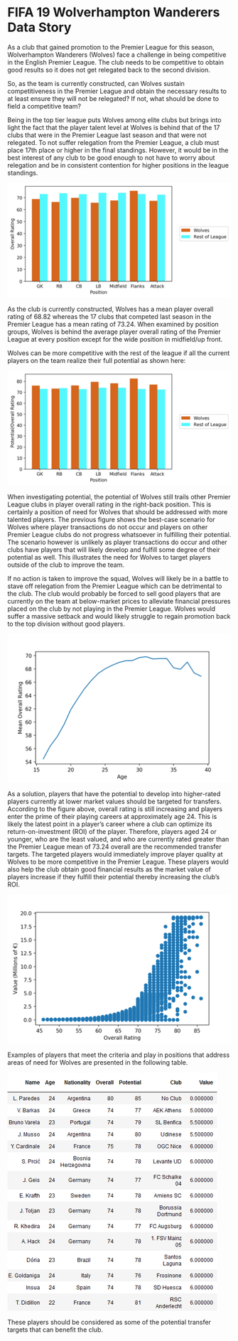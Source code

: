 # FIFA 19 Wolverhampton Wanderers Data Story

As a club that gained promotion to the Premier League for this season, Wolverhampton Wanderers (Wolves) face a challenge in being competitive in the English Premier League. The club needs to be competitive to obtain good results so it does not get relegated back to the second division.

So, as the team is currently constructed, can Wolves sustain competitiveness in the Premier League and obtain the necessary results to at least ensure they will not be relegated? If not, what should be done to field a competitive team?

Being in the top tier league puts Wolves among elite clubs but brings into light the fact that the player talent level at Wolves is behind that of the 17 clubs that were in the Premier League last season and that were not relegated. To not suffer relegation from the Premier League, a club must place 17th place or higher in the final standings. However, it would be in the best interest of any club to be good enough to not have to worry about relegation and be in consistent contention for higher positions in the league standings.

![mean overall by position chart](Blog_Figures/overall.png)

As the club is currently constructed, Wolves has a mean player overall rating of 68.82 whereas the 17 clubs that competed last season in the Premier League has a mean rating of 73.24. When examined by position groups, Wolves is behind the average player overall rating of the Premier League at every position except for the wide position in midfield/up front.

Wolves can be more competitive with the rest of the league if all the current players on the team realize their full potential as shown here:

![Wolves potential by position chart](Blog_Figures/potential.png)

When investigating potential, the potential of Wolves still trails other Premier League clubs in player overall rating in the right-back position. This is certainly a position of need for Wolves that should be addressed with more talented players. The previous figure shows the best-case scenario for Wolves where player transactions do not occur and players on other Premier League clubs do not progress whatsoever in fulfilling their potential. The scenario however is unlikely as player transactions do occur and other clubs have players that will likely develop and fulfill some degree of their potential as well. This illustrates the need for Wolves to target players outside of the club to improve the team.

If no action is taken to improve the squad, Wolves will likely be in a battle to stave off relegation from the Premier League which can be detrimental to the club. The club would probably be forced to sell good players that are currently on the team at below-market prices to alleviate financial pressures placed on the club by not playing in the Premier League. Wolves would suffer a massive setback and would likely struggle to regain promotion back to the top division without good players.

![overall over time plot](Blog_Figures/overall_vs_age.png)

As a solution, players that have the potential to develop into higher-rated players currently at lower market values should be targeted for transfers. According to the figure above, overall rating is still increasing and players enter the prime of their playing careers at approximately age 24. This is likely the latest point in a player’s career where a club can optimize its return-on-investment (ROI) of the player. Therefore, players aged 24 or younger, who are the least valued, and who are currently rated greater than the Premier League mean of 73.24 overall are the recommended transfer targets. The targeted players would immediately improve player quality at Wolves to be more competitive in the Premier League. These players would also help the club obtain good financial results as the market value of players increase if they fulfill their potential thereby increasing the club’s ROI.

![value vs overall rating plot](Blog_Figures/value_vs_overall.png)

Examples of players that meet the criteria and play in positions that address areas of need for Wolves are presented in the following table.

![transfer target table](Blog_Figures/example_targets.PNG)

These players should be considered as some of the potential transfer targets that can benefit the club.

